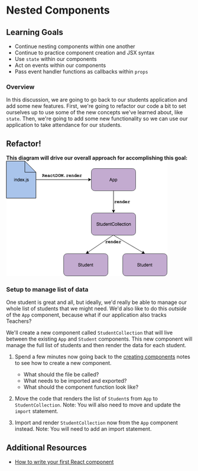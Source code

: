 # Nested Components

## Learning Goals
- Continue nesting components within one another
- Continue to practice component creation and JSX syntax
- Use `state` within our components
- Act on events within our components
- Pass event handler functions as callbacks within `props`

### Overview
In this discussion, we are going to go back to our students application and add some new features. First, we're going to refactor our code a bit to set ourselves up to use some of the new concepts we've learned about, like `state`. Then, we're going to add some new functionality so we can use our application to take attendance for our students.

## Refactor!

**This diagram will drive our overall approach for accomplishing this goal:**
![nested components](images/nested-components.png)
<!-- https://drive.google.com/open?id=1xq5jaCrI7FGp6PG1gr-bYE1ZTvPb5PxZ -->

### Setup to manage list of data
One student is great and all, but ideally, we'd really be able to manage our whole list of students that we might need. We'd also like to do this _outside_ of the `App` component, because what if our application also tracks Teachers?

We'll create a new component called `StudentCollection` that will live between the existing  `App` and `Student` components. This new component will manage the full list of students and then render the data for each student.

1. Spend a few minutes now going back to the [creating components](creating-components.md) notes to see how to create a new component.
    - What should the file be called?
    - What needs to be imported and exported?
    - What should the component function look like?

1. Move the code that renders the list of `Student`s from `App` to `StudentCollection`. Note: You will also need to move and update the `import` statement.

1. Import and render `StudentCollection` now from the `App` component instead. Note: You will need to add an import statement.


## Additional Resources
- [How to write your first React component](https://medium.freecodecamp.org/how-to-write-your-first-react-js-component-d728d759cabc)
